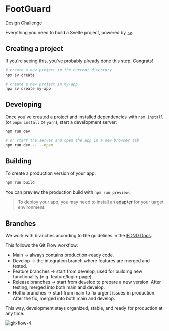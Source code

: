 # FootGuard

[Design Challenge](https://github.com/fdnd-agency/iwgdfguidlines/wiki/Design-Challenge)

Everything you need to build a Svelte project, powered by [`sv`](https://github.com/sveltejs/cli).

## Creating a project

If you're seeing this, you've probably already done this step. Congrats!

```sh
# create a new project in the current directory
npx sv create

# create a new project in my-app
npx sv create my-app
```

## Developing

Once you've created a project and installed dependencies with `npm install` (or `pnpm install` or `yarn`), start a development server:

```sh
npm run dev

# or start the server and open the app in a new browser tab
npm run dev -- --open
```

## Building

To create a production version of your app:

```sh
npm run build
```

You can preview the production build with `npm run preview`.

> To deploy your app, you may need to install an [adapter](https://svelte.dev/docs/kit/adapters) for your target environment.

## Branches

We work with branches according to the guidelines in the [FDND Docs](https://docs.fdnd.nl/conventies.html#branching-strategy).

This follows the Git Flow workflow:
- Main → always contains production-ready code.
- Develop → the integration branch where features are merged and tested.
- Feature branches → start from develop, used for building new functionality (e.g. feature/login-page).
- Release branches → start from develop to prepare a new version. After testing, merged into both main and develop.
- Hotfix branches → start from main to fix urgent issues in production. After the fix, merged into both main and develop.

This way, development stays organized, stable, and ready for production at any time.

![git-flow-4](https://github.com/user-attachments/assets/69468298-8604-420d-9a62-d4c7f79ce051)
